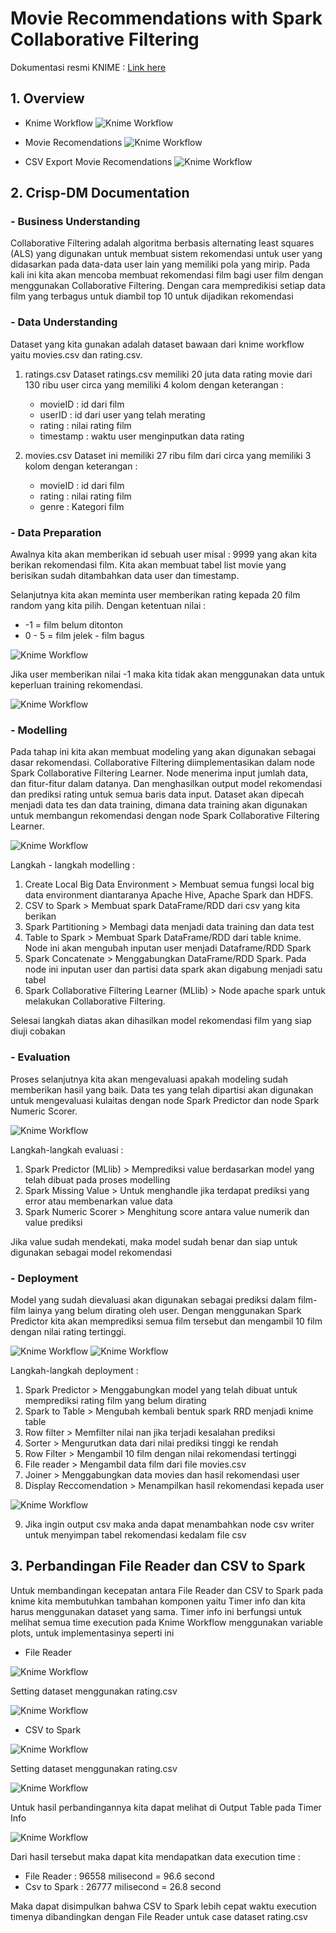 # Movie Recommendations with Spark Collaborative Filtering
Dokumentasi resmi KNIME : [Link here](https://www.knime.com/blog/movie-recommendations-with-spark-collaborative-filtering)

## 1. Overview

- Knime Workflow
![Knime Workflow](Dokumentasi/1/workflow.PNG)

- Movie Recomendations
![Knime Workflow](Dokumentasi/1/recomendation.PNG)

- CSV Export Movie Recomendations
![Knime Workflow](Dokumentasi/1/moviecsv.PNG)

## 2. Crisp-DM Documentation

### - Business Understanding
Collaborative Filtering adalah algoritma berbasis alternating least squares (ALS) yang digunakan untuk membuat sistem rekomendasi untuk user yang didasarkan pada data-data user lain yang memiliki pola yang mirip.
Pada kali ini kita akan mencoba membuat rekomendasi film bagi user film dengan menggunakan Collaborative Filtering. Dengan cara mempredikisi setiap data film yang terbagus untuk diambil top 10 untuk dijadikan rekomendasi

### - Data Understanding
Dataset yang kita gunakan adalah dataset bawaan dari knime workflow yaitu movies.csv dan rating.csv. 

1. ratings.csv Dataset ratings.csv memiliki 20 juta data rating movie dari 130 ribu user circa yang memiliki 4 kolom dengan keterangan :
    - movieID : id dari film
    - userID : id dari user yang telah merating
    - rating : nilai rating film
    - timestamp : waktu user menginputkan data rating

2. movies.csv Dataset ini memiliki 27 ribu film dari circa yang memiliki 3 kolom dengan keterangan :
    - movieID : id dari film
    - rating : nilai rating film
    - genre  :  Kategori  film

### - Data Preparation
Awalnya kita akan memberikan id sebuah user misal : 9999 yang akan kita berikan rekomendasi film. Kita akan membuat tabel list movie yang berisikan sudah ditambahkan data user dan timestamp.

Selanjutnya kita akan meminta user memberikan rating kepada 20 film random yang kita pilih. Dengan ketentuan nilai :
- -1 = film belum ditonton
- 0 - 5 = film jelek - film bagus

![Knime Workflow](Dokumentasi/2/askuser.png)

Jika user memberikan nilai -1 maka kita tidak akan menggunakan data untuk keperluan training rekomendasi.

![Knime Workflow](Dokumentasi/2/workflowaskuser.png)


### - Modelling
Pada tahap ini kita akan membuat modeling yang akan digunakan sebagai dasar rekomendasi. Collaborative Filtering diimplementasikan dalam node Spark Collaborative Filtering Learner. Node menerima input jumlah data, dan fitur-fitur dalam datanya. Dan menghasilkan output model rekomendasi dan prediksi rating untuk semua baris data input. Dataset akan dipecah menjadi data tes dan data training, dimana data training akan digunakan untuk membangun rekomendasi dengan node Spark Collaborative Filtering Learner.

![Knime Workflow](Dokumentasi/2/modelling.png)

Langkah - langkah modelling :
1. Create Local Big Data Environment > Membuat semua fungsi local big data environment diantaranya Apache Hive, Apache Spark dan HDFS.
2. CSV to Spark > Membuat spark DataFrame/RDD dari csv yang kita berikan
3. Spark Partitioning > Membagi data menjadi data training dan data test 
4. Table to Spark > Membuat Spark DataFrame/RDD dari table knime. Node ini akan mengubah inputan user menjadi Dataframe/RDD Spark
5. Spark Concatenate > Menggabungkan DataFrame/RDD Spark. Pada node ini inputan user dan partisi data spark akan digabung menjadi satu tabel
6. Spark Collaborative Filtering Learner (MLlib) > Node apache spark untuk melakukan Collaborative Filtering.

Selesai langkah diatas akan dihasilkan model rekomendasi film yang siap diuji cobakan

### - Evaluation
Proses selanjutnya kita akan mengevaluasi apakah modeling sudah memberikan hasil yang baik. Data tes yang telah dipartisi akan digunakan untuk mengevaluasi kulaitas dengan node Spark Predictor dan node Spark Numeric Scorer.

![Knime Workflow](Dokumentasi/2/evaluasi.png)

Langkah-langkah evaluasi :
1. Spark Predictor (MLlib) > Memprediksi value berdasarkan model yang telah dibuat pada proses modelling
2. Spark Missing Value > Untuk menghandle jika terdapat prediksi yang error atau membenarkan value data
3. Spark Numeric Scorer > Menghitung score antara value numerik dan value prediksi

Jika value sudah mendekati, maka model sudah benar dan siap untuk digunakan sebagai model rekomendasi

### - Deployment
Model yang sudah dievaluasi akan digunakan sebagai prediksi dalam film-film lainya yang belum dirating oleh user. Dengan menggunakan Spark Predictor kita akan memprediksi semua film tersebut dan mengambil 10 film dengan nilai rating tertinggi.

![Knime Workflow](Dokumentasi/2/deploy.png)
![Knime Workflow](Dokumentasi/2/deploy2.png)

Langkah-langkah deployment :
1. Spark Predictor > Menggabungkan model yang telah dibuat untuk memprediksi rating film yang belum dirating
2. Spark to Table > Mengubah kembali bentuk spark RRD menjadi knime table
3. Row filter > Memfilter nilai nan jika terjadi kesalahan prediksi
4. Sorter > Mengurutkan data dari nilai prediksi tinggi ke rendah
5. Row Filter > Mengambil 10 film dengan nilai rekomendasi tertinggi
6. File reader > Mengambil data film dari file movies.csv
7. Joiner > Menggabungkan data movies dan hasil rekomendasi user
8. Display Reccomendation > Menampilkan hasil rekomendasi kepada user

![Knime Workflow](Dokumentasi/2/deploy3.png)

9. Jika ingin output csv maka anda dapat menambahkan node csv writer untuk menyimpan tabel rekomendasi kedalam file csv

## 3. Perbandingan File Reader dan CSV to Spark 
Untuk membandingan kecepatan antara File Reader dan CSV to Spark pada knime kita membutuhkan tambahan komponen yaitu Timer info dan kita harus menggunakan dataset yang sama. Timer info ini berfungsi untuk melihat semua time execution pada Knime Workflow menggunakan variable plots, untuk implementasinya seperti ini

- File Reader

![Knime Workflow](Dokumentasi/3/filereader.PNG)

Setting dataset menggunakan rating.csv

![Knime Workflow](Dokumentasi/3/filereader_option.PNG)

- CSV to Spark

![Knime Workflow](Dokumentasi/3/csvtospark.PNG)

Setting dataset menggunakan rating.csv

![Knime Workflow](Dokumentasi/3/csvtospark_option.PNG)


Untuk hasil perbandingannya kita dapat melihat di Output Table pada Timer Info

![Knime Workflow](Dokumentasi/3/hasilperbandingan.PNG)

Dari hasil tersebut maka dapat kita mendapatkan data execution time :
- File Reader  : 96558 milisecond = 96.6 second
- Csv to Spark : 26777 milisecond = 26.8 second

Maka dapat disimpulkan bahwa CSV to Spark lebih cepat waktu execution timenya dibandingkan dengan File Reader untuk case dataset rating.csv


